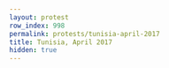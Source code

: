 ```yaml
---
layout: protest
row_index: 998
permalink: protests/tunisia-april-2017
title: Tunisia, April 2017
hidden: true
---
```

